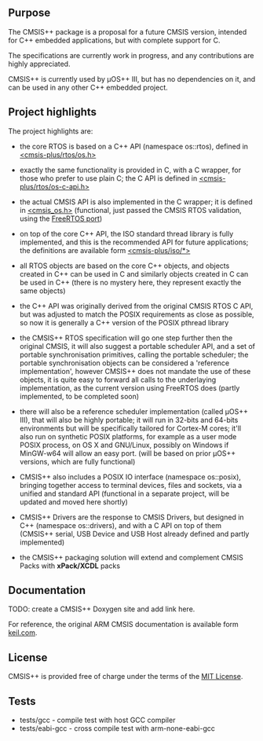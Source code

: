 ## Purpose

The CMSIS++ package is a proposal for a future CMSIS version, intended for C++ embedded applications, but with complete support for C.

The specifications are currently work in progress, and any contributions are highly appreciated.

CMSIS++ is currently used by µOS++ III, but has no dependencies on it, and can be used in any other C++ embedded project.

## Project highlights

The project highlights are:

- the core RTOS is based on a C++ API (namespace os::rtos), defined in [<cmsis-plus/rtos/os.h>](https://github.com/micro-os-plus/cmsis-plus/blob/xpack/include/cmsis-plus/rtos/os.h)

- exactly the same functionality is provided in C, with a C wrapper, for those who prefer to use plain C; the C API is defined in [<cmsis-plus/rtos/os-c-api.h>](https://github.com/micro-os-plus/cmsis-plus/blob/xpack/include/cmsis-plus/rtos/os-c-api.h)

- the actual CMSIS API is also implemented in the C wrapper; it is defined in [<cmsis_os.h>](https://github.com/micro-os-plus/cmsis-plus/blob/xpack/include/cmsis-plus/legacy/cmsis_os.h) (functional, just passed the CMSIS RTOS validation, using the [FreeRTOS port](https://github.com/xpacks/freertos/blob/xpack/cmsis-plus/include/cmsis-plus/rtos/port/os-inlines.h))

- on top of the core C++ API, the ISO standard thread library is fully implemented, and this is the recommended API for future applications; the definitions are available form [<cmsis-plus/iso/*>](https://github.com/micro-os-plus/cmsis-plus/tree/xpack/include/cmsis-plus/iso)

- all RTOS objects are based on the core C++ objects, and objects created in C++ can be used in C and similarly objects created in C can be used in C++ (there is no mystery here, they represent exactly the same objects)

- the C++ API was originally derived from the original CMSIS RTOS C API, but was adjusted to match the POSIX requirements as close as possible, so now it is generally a C++ version of the POSIX pthread library

- the CMSIS++ RTOS specification will go one step further then the original CMSIS, it will also suggest a portable scheduler API, and a set of portable synchronisation primitives, calling the portable scheduler; the portable synchronisation objects can be considered a 'reference implementation', however CMSIS++ does not mandate the use of these objects, it is quite easy to forward all calls to the underlaying implementation, as the current version using FreeRTOS does (partly implemented, to be completed soon)

- there will also be a reference scheduler implementation (called µOS++ III), that will also be highly portable; it will run in 32-bits and 64-bits environments but will be specifically tailored for Cortex-M cores; it'll also run on synthetic POSIX platforms, for example as a user mode POSIX process, on OS X and GNU/Linux, possibly on Windows if MinGW-w64 will allow an easy port. (will be based on prior µOS++ versions, which are fully functional)

- CMSIS++ also includes a POSIX IO interface (namespace os::posix), bringing together access to terminal devices, files and sockets, via a unified and standard API (functional in a separate project, will be updated and moved here shortly)

- CMSIS++ Drivers are the response to CMSIS Drivers, but designed in C++ (namespace os::drivers), and with a C API on top of them (CMSIS++ serial, USB Device and USB Host already defined and partly implemented)

- the CMSIS++ packaging solution will extend and complement CMSIS Packs with **xPack/XCDL** packs

## Documentation

TODO: create a CMSIS++ Doxygen site and add link here.

For reference, the original ARM CMSIS documentation is available form 
[keil.com](http://www.keil.com/pack/doc/CMSIS/General/html/index.html).

## License

CMSIS++ is provided free of charge under the terms of the [MIT License](https://opensource.org/licenses/MIT).

## Tests

* tests/gcc - compile test with host GCC compiler
* tests/eabi-gcc - cross compile test with arm-none-eabi-gcc


